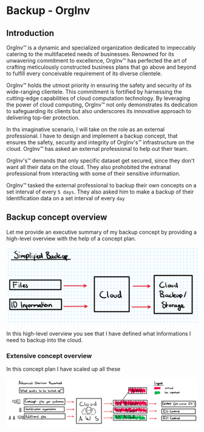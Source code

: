 # Backup - OrgInv

## Introduction

OrgInv&trade; is a dynamic and specialized organization dedicated to impeccably catering to the multifaceted needs of businesses. Renowned for its unwavering commitment to excellence, OrgInv&trade; has perfected the art of crafting meticulously constructed business plans that go above and beyond to fulfill every conceivable requirement of its diverse clientele.

OrgInv&trade; holds the utmost priority in ensuring the safety and security of its wide-ranging clientele. This commitment is fortified by harnessing the cutting-edge capabilities of cloud computation technology. By leveraging the power of cloud computing, OrgInv&trade; not only demonstrates its dedication to safeguarding its clients but also underscores its innovative approach to delivering top-tier protection.

In ths imaginative scenario, I will take on the role as an external professional. I have to design and implement a backup concept, that ensures the safety, security and integrity of OrgInv's&trade; infrastructure on the cloud. OrgInv&trade; has asked an external professional to help out their team.

OrgInv's&trade; demands that only specific dataset get secured, since they don't want all their data on the cloud. They also prohobited the extranal professional from interacting with some of their sensitive information.

OrgInv&trade; tasked the external professional to backup their own concepts on a set interval of every ``5 days``. They also asked him to make a backup of their Identification data on a set interval of every ``day``

## Backup concept overview
Let me provide an executive summary of my backup concept by providing a high-level overview with the help of a concept plan.

![Alt text](image-1.png)

In this high-level overview you see that I have defined what Informations I need to backup into the cloud.

### Extensive concept overview
In this concept plan I have scaled up all these 

![Alt text](image.png)

